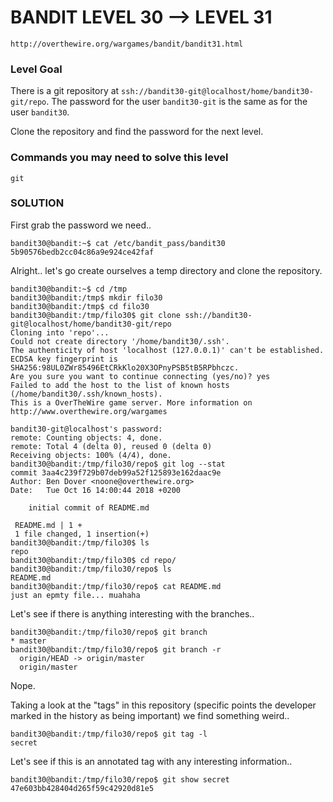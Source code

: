 # BANDIT LEVEL 30 --> LEVEL 31

```
http://overthewire.org/wargames/bandit/bandit31.html
```

### Level Goal

There is a git repository at `ssh://bandit30-git@localhost/home/bandit30-git/repo`.
The password for the user `bandit30-git` is the same as for the user `bandit30`.

Clone the repository and find the password for the next level.

### Commands you may need to solve this level

```
git
```

### SOLUTION

First grab the password we need..

```
bandit30@bandit:~$ cat /etc/bandit_pass/bandit30
5b90576bedb2cc04c86a9e924ce42faf
```

Alright.. let's go create ourselves a temp directory and clone the repository.

```
bandit30@bandit:~$ cd /tmp
bandit30@bandit:/tmp$ mkdir filo30
bandit30@bandit:/tmp$ cd filo30
bandit30@bandit:/tmp/filo30$ git clone ssh://bandit30-git@localhost/home/bandit30-git/repo
Cloning into 'repo'...
Could not create directory '/home/bandit30/.ssh'.
The authenticity of host 'localhost (127.0.0.1)' can't be established.
ECDSA key fingerprint is SHA256:98UL0ZWr85496EtCRkKlo20X3OPnyPSB5tB5RPbhczc.
Are you sure you want to continue connecting (yes/no)? yes
Failed to add the host to the list of known hosts (/home/bandit30/.ssh/known_hosts).
This is a OverTheWire game server. More information on http://www.overthewire.org/wargames

bandit30-git@localhost's password:
remote: Counting objects: 4, done.
remote: Total 4 (delta 0), reused 0 (delta 0)
Receiving objects: 100% (4/4), done.
bandit30@bandit:/tmp/filo30/repo$ git log --stat
commit 3aa4c239f729b07deb99a52f125893e162daac9e
Author: Ben Dover <noone@overthewire.org>
Date:   Tue Oct 16 14:00:44 2018 +0200

    initial commit of README.md

 README.md | 1 +
 1 file changed, 1 insertion(+)
bandit30@bandit:/tmp/filo30$ ls
repo
bandit30@bandit:/tmp/filo30$ cd repo/
bandit30@bandit:/tmp/filo30/repo$ ls
README.md
bandit30@bandit:/tmp/filo30/repo$ cat README.md
just an epmty file... muahaha
```

Let's see if there is anything interesting with the branches..

```
bandit30@bandit:/tmp/filo30/repo$ git branch
* master
bandit30@bandit:/tmp/filo30/repo$ git branch -r
  origin/HEAD -> origin/master
  origin/master
```

Nope.

Taking a look at the "tags" in this repository (specific points the developer marked
in the history as being important) we find something weird..

```
bandit30@bandit:/tmp/filo30/repo$ git tag -l
secret
```

Let's see if this is an annotated tag with any interesting information..

```
bandit30@bandit:/tmp/filo30/repo$ git show secret
47e603bb428404d265f59c42920d81e5

```
